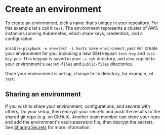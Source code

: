 # Create an environment

To create an environment, pick a name that's unique in your repository. For this example let's call it `test`.
The environment represents a cluster of AWS instances running Kubernetes, which share keys, credentials, and a configuration.

`ansible-playbook -e env=test -i hosts make-environment.yaml` will create your environment for you, 
including a new SSH keypair `test-key` and `test-key.pub`. 
This keypair is saved in your `~/.ssh` directory, and also copied to your environment's `secret-files` and `public-files` directories.

Once your environment is set up, change to its directory, for example, `cd test`.

## Sharing an environment

If you wish to share your environment, configurations, and secrets with others, 
Do your setup, then encrypt your secrets and push the results to the shared git repo (e.g. on GitHub).
Another team member can clone your repo and add the environment's vault-password file, then decrypt the secrets.
See [Sharing Secrets](docs/sharing-secrets.markdown) for more information.
